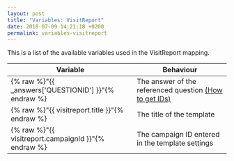 ```yaml
---
layout: post
title: "Variables: VisitReport"
date: 2018-07-09 14:21:18 +0200
permalink: variables-visitreport
---
```

This is a list of the available variables used in the VisitReport mapping.

| Variable                       | Behaviour                             |
|--------------------------------|---------------------------------------|
| {% raw %}"{{ _answers['QUESTIONID'] }}"{% endraw %} | The answer of the referenced question [(How to get IDs)](http://mapping.snapaddy.com/mappinghelper) |
| {% raw %}"{{ visitreport.title }}"{% endraw %} | The title of the template |
| {% raw %}"{{ visitreport.campaignId }}"{% endraw %} | The campaign ID entered in the template settings |
